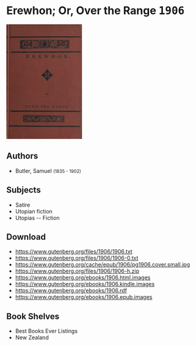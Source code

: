 # Erewhon; Or, Over the Range <kbd>1906</kbd>

![](./cover.medium.jpg "")

## Authors


 - Butler, Samuel <small>(1835 - 1902)</small>

## Subjects


 - Satire
 - Utopian fiction
 - Utopias -- Fiction

## Download


 - https://www.gutenberg.org/files/1906/1906.txt
 - https://www.gutenberg.org/files/1906/1906-0.txt
 - https://www.gutenberg.org/cache/epub/1906/pg1906.cover.small.jpg
 - https://www.gutenberg.org/files/1906/1906-h.zip
 - https://www.gutenberg.org/ebooks/1906.html.images
 - https://www.gutenberg.org/ebooks/1906.kindle.images
 - https://www.gutenberg.org/ebooks/1906.rdf
 - https://www.gutenberg.org/ebooks/1906.epub.images

## Book Shelves


 - Best Books Ever Listings
 - New Zealand
